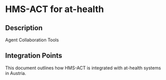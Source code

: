 # HMS-ACT for at-health

## Description

Agent Collaboration Tools

## Integration Points

This document outlines how HMS-ACT is integrated with at-health systems in Austria.
